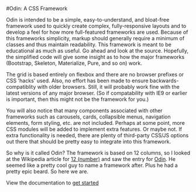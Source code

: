 #Odin: A CSS Framework

Odin is intended to be a simple, easy-to-understand, and bloat-free framework used to quickly create complex, fully-responsive layouts and to develop a feel for how more full-featured frameworks are used. Because of this frameworks simplicity, markup should generally require a minimum of classes and thus maintain readability. This framework is meant to be educational as much as useful. Go ahead and look at the source. Hopefully, the simplified code will give some insight as to how the major frameworks (Bootstrap, Skeleton, Materialize, Pure, and so on) work.

The grid is based entirely on flexbox and there are no browser prefixes or CSS 'hacks' used. Also, no effort has been made to ensure backwards-compatiblity with older browsers. Still, it will probably work fine with the latest versions of any major browser. (So if compatability with IE9 or earlier is important, then this might not be the framework for you.)

You will also notice that many components associated with other frameworks such as carousels, cards, collapsible menus, navigation elements, form styling, etc. are not included. Perhaps at some point, more CSS modules will be added to implement extra features. Or maybe not. If extra functionality is needed, there are plenty of third-party CSS/JS options out there that should be pretty easy to integrate into this framework.

So why is it called Odin? The framework is based on 12 columns, so I looked at the Wikipedia article for <a href="https://en.wikipedia.org/wiki/12_(number)">12 (number)</a> and saw the entry for <a href="https://en.wikipedia.org/wiki/Odin">Odin</a>. He seemed like a pretty cool guy to name a framework after. Plus he had a pretty epic beard. So here we are.

View the documentation to [get started](http://joncoop.github.io/odin/)
